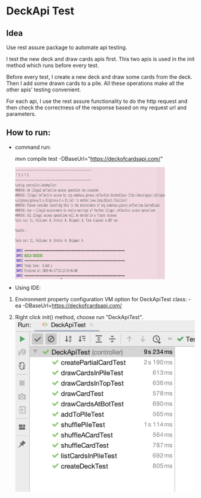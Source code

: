 # DeckApi Test
## Idea
Use rest assure package to automate api testing.

I test the new deck and draw cards apis first. This two apis
is used in the init method which runs before every test.

Before every test, I create a new deck and draw some cards from the
deck. Then I add some drawn cards to a pile. All these operations make
all the other apis' testing convenient.

For each api, I use the rest assure functionality to do the http request 
and then check the correctness of the response based on my request url and 
parameters. 

## How to run:
 * command run:
 
   mvn compile test -DBaseUrl="https://deckofcardsapi.com/"
   
   <img src="https://github.com/gege0121/DeckApiTest/blob/master/src/Image/Screen%20Shot%202020-04-17%20at%201.13.41%20PM.png" width = "400" height = "300" align=center />

 * Using IDE:
 1. Environment property configuration
VM option for DeckApiTest class:
-ea -DBaseUrl=https://deckofcardsapi.com/

 2. Right click init() method, choose run "DeckApiTest".
![](https://github.com/gege0121/DeckApiTest/blob/master/src/Image/Screen%20Shot%202020-04-17%20at%201.11.12%20PM.png)









 
 